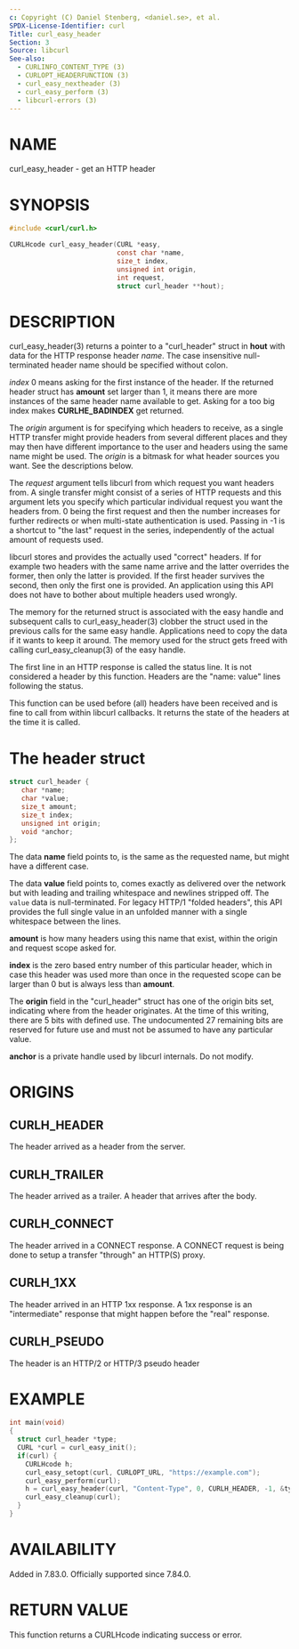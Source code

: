 ```yaml
---
c: Copyright (C) Daniel Stenberg, <daniel.se>, et al.
SPDX-License-Identifier: curl
Title: curl_easy_header
Section: 3
Source: libcurl
See-also:
  - CURLINFO_CONTENT_TYPE (3)
  - CURLOPT_HEADERFUNCTION (3)
  - curl_easy_nextheader (3)
  - curl_easy_perform (3)
  - libcurl-errors (3)
---
```


# NAME

curl_easy_header - get an HTTP header

# SYNOPSIS

~~~c
#include <curl/curl.h>

CURLHcode curl_easy_header(CURL *easy,
                           const char *name,
                           size_t index,
                           unsigned int origin,
                           int request,
                           struct curl_header **hout);
~~~

# DESCRIPTION

curl_easy_header(3) returns a pointer to a "curl_header" struct in **hout**
with data for the HTTP response header *name*. The case insensitive
null-terminated header name should be specified without colon.

*index* 0 means asking for the first instance of the header. If the returned
header struct has **amount** set larger than 1, it means there are more
instances of the same header name available to get. Asking for a too big index
makes **CURLHE_BADINDEX** get returned.

The *origin* argument is for specifying which headers to receive, as a single
HTTP transfer might provide headers from several different places and they may
then have different importance to the user and headers using the same name
might be used. The *origin* is a bitmask for what header sources you want. See
the descriptions below.

The *request* argument tells libcurl from which request you want headers
from. A single transfer might consist of a series of HTTP requests and this
argument lets you specify which particular individual request you want the
headers from. 0 being the first request and then the number increases for
further redirects or when multi-state authentication is used. Passing in -1 is
a shortcut to "the last" request in the series, independently of the actual
amount of requests used.

libcurl stores and provides the actually used "correct" headers. If for
example two headers with the same name arrive and the latter overrides the
former, then only the latter is provided. If the first header survives the
second, then only the first one is provided. An application using this API
does not have to bother about multiple headers used wrongly.

The memory for the returned struct is associated with the easy handle and
subsequent calls to curl_easy_header(3) clobber the struct used in the
previous calls for the same easy handle. Applications need to copy the data if
it wants to keep it around. The memory used for the struct gets freed with
calling curl_easy_cleanup(3) of the easy handle.

The first line in an HTTP response is called the status line. It is not
considered a header by this function. Headers are the "name: value" lines
following the status.

This function can be used before (all) headers have been received and is fine
to call from within libcurl callbacks. It returns the state of the headers at
the time it is called.

# The header struct

~~~c
struct curl_header {
   char *name;
   char *value;
   size_t amount;
   size_t index;
   unsigned int origin;
   void *anchor;
};
~~~

The data **name** field points to, is the same as the requested name, but
might have a different case.

The data **value** field points to, comes exactly as delivered over the
network but with leading and trailing whitespace and newlines stripped
off. The `value` data is null-terminated. For legacy HTTP/1 "folded headers",
this API provides the full single value in an unfolded manner with a single
whitespace between the lines.

**amount** is how many headers using this name that exist, within the origin
and request scope asked for.

**index** is the zero based entry number of this particular header, which in
case this header was used more than once in the requested scope can be larger
than 0 but is always less than **amount**.

The **origin** field in the "curl_header" struct has one of the origin bits
set, indicating where from the header originates. At the time of this writing,
there are 5 bits with defined use. The undocumented 27 remaining bits are
reserved for future use and must not be assumed to have any particular value.

**anchor** is a private handle used by libcurl internals. Do not modify.

# ORIGINS

## CURLH_HEADER

The header arrived as a header from the server.

## CURLH_TRAILER

The header arrived as a trailer. A header that arrives after the body.

## CURLH_CONNECT

The header arrived in a CONNECT response. A CONNECT request is being done to
setup a transfer "through" an HTTP(S) proxy.

## CURLH_1XX

The header arrived in an HTTP 1xx response. A 1xx response is an "intermediate"
response that might happen before the "real" response.

## CURLH_PSEUDO

The header is an HTTP/2 or HTTP/3 pseudo header

# EXAMPLE

~~~c
int main(void)
{
  struct curl_header *type;
  CURL *curl = curl_easy_init();
  if(curl) {
    CURLHcode h;
    curl_easy_setopt(curl, CURLOPT_URL, "https://example.com");
    curl_easy_perform(curl);
    h = curl_easy_header(curl, "Content-Type", 0, CURLH_HEADER, -1, &type);
    curl_easy_cleanup(curl);
  }
}
~~~

# AVAILABILITY

Added in 7.83.0. Officially supported since 7.84.0.

# RETURN VALUE

This function returns a CURLHcode indicating success or error.

